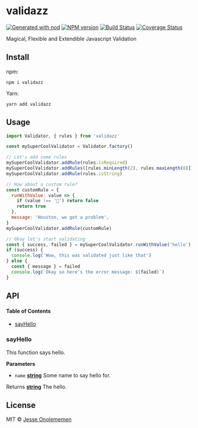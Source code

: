 # validazz

[![Generated with nod](https://img.shields.io/badge/generator-nod-2196F3.svg?style=flat-square)](https://github.com/diegohaz/nod)
[![NPM version](https://img.shields.io/npm/v/validazz.svg?style=flat-square)](https://npmjs.org/package/validazz)
[![Build Status](https://img.shields.io/travis//master.svg?style=flat-square)](https://travis-ci.org/) [![Coverage Status](https://img.shields.io/codecov/c/github//master.svg?style=flat-square)](https://codecov.io/gh//branch/master)

Magical, Flexible and Extendible Javascript Validation

## Install

npm:

    npm i validazz

Yarn:

    yarn add validazz

## Usage

```js
import Validator, { rules } from 'validazz'

const mySuperCoolValidator = Validator.factory()

// Let's add some rules
mySuperCoolValidator.addRule(rules.isRequired)
mySuperCoolValidator.addRules([rules.minLength(2), rules.maxLength(8)])
mySuperCoolValidator.addRule(rules.isString)

// How about a custom rule?
const customRule = {
  runWithValue: value => {
    if (value !== '🤪') return false
    return true
  },
  message: 'Houston, we got a problem',
}
mySuperCoolValidator.addRule(customRule)

// Okay let's start validating
const { success, failed } = mySuperCoolValidator.runWithValue('hello')
if (success) {
  console.log('Wow, this was validated just like that')
} else {
  const { message } = failed
  console.log(`Okay so here's the error message: ${failed}`)
}
```

## API

<!-- Generated by documentation.js. Update this documentation by updating the source code. -->

#### Table of Contents

- [sayHello](#sayhello)

### sayHello

This function says hello.

**Parameters**

- `name` **[string](https://developer.mozilla.org/docs/Web/JavaScript/Reference/Global_Objects/String)** Some name to say hello for.

Returns **[string](https://developer.mozilla.org/docs/Web/JavaScript/Reference/Global_Objects/String)** The hello.

## License

MIT © [Jesse Onolememen](https://github.com/jesster2k10)

